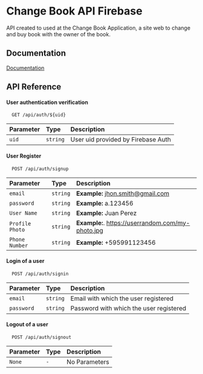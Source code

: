 
# Change Book API Firebase

API created to used at the Change Book Application, a site web to change and buy book with the owner of the book.



## Documentation

[Documentation](https://book-change-api-firebase.onrender.com/api/v1/docs/#/)


## API Reference

#### User authentication verification

```http
  GET /api/auth/${uid}
```

| Parameter | Type     | Description                |
| :-------- | :------- | :------------------------- |
| `uid` | `string` | User uid provided by Firebase Auth |

#### User Register

```http
  POST /api/auth/signup
```

| Parameter | Type     | Description                       |
| :-------- | :------- | :-------------------------------- |
| `email`      | `string` |  **Example:** jhon.smith@gmail.com  |
| `password`      | `string` | **Example:** a.123456 |
| `User Name`      | `string` | **Example:** Juan Perez  |
| `Profile Photo`      | `string` | **Example:**. https://userrandom.com/my-photo.jpg |
| `Phone Number`      | `string` | **Example:** +595991123456 |

#### Login of a user

```http
  POST /api/auth/signin
```

| Parameter | Type     | Description                |
| :-------- | :------- | :------------------------- |
| `email` | `string` | Email with which the user registered |
| `password` | `string` | Password with which the user registered |

#### Logout of a user

```http
  POST /api/auth/signout
```
| Parameter | Type     | Description                |
| :-------- | :------- | :------------------------- |
| `None` | `-` | No Parameters |

